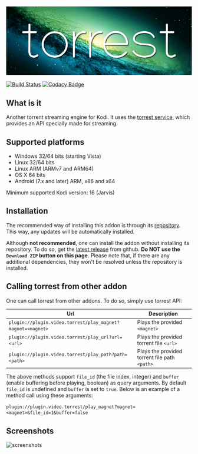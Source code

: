 ![](resources/images/torrest_banner.png)

[![Build Status](https://github.com/i96751414/plugin.video.torrest/workflows/build/badge.svg)](https://github.com/i96751414/plugin.video.torrest/actions?query=workflow%3Abuild)
[![Codacy Badge](https://app.codacy.com/project/badge/Grade/02d656339d9e4d8fb3ced0211c34c9b4)](https://www.codacy.com/gh/i96751414/plugin.video.torrest/dashboard?utm_source=github.com&amp;utm_medium=referral&amp;utm_content=i96751414/plugin.video.torrest&amp;utm_campaign=Badge_Grade)

## What is it

Another torrent streaming engine for Kodi. It uses the [torrest service](https://github.com/i96751414/torrest-cpp), which
provides an API specially made for streaming.

## Supported platforms

-   Windows 32/64 bits (starting Vista)
-   Linux 32/64 bits
-   Linux ARM (ARMv7 and ARM64)
-   OS X 64 bits
-   Android (7.x and later) ARM, x86 and x64

Minimum supported Kodi version: 16 (Jarvis)

## Installation

The recommended way of installing this addon is through its [repository](https://github.com/i96751414/repository.github#installation).
This way, any updates will be automatically installed.

Although **not recommended**, one can install the addon without installing its repository. To do so, get the
[latest release](https://github.com/i96751414/plugin.video.torrest/releases/latest) from github.
**Do NOT use the `Download ZIP` button on this page.** Please note that, if there are any additional dependencies, they
won't be resolved unless the repository is installed.

## Calling torrest from other addon

One can call torrest from other addons. To do so, simply use torrest API:

| Url                                                         | Description                                   |
|-------------------------------------------------------------|-----------------------------------------------|
| `plugin://plugin.video.torrest/play_magnet?magnet=<magnet>` | Plays the provided `<magnet>`                 |
| `plugin://plugin.video.torrest/play_url?url=<url>`          | Plays the provided torrent file `<url>`       |
| `plugin://plugin.video.torrest/play_path?path=<path>`       | Plays the provided torrent file path `<path>` |

The above methods support `file_id` (the file index, integer) and `buffer` (enable buffering before playing, boolean)
as query arguments. By default `file_id` is undefined and `buffer` is set to `true`. Below is an example of a method 
call using these arguments:

```text
plugin://plugin.video.torrest/play_magnet?magnet=<magnet>&file_id=1&buffer=false
```

## Screenshots

![screenshots](resources/screenshots/screenshots.gif)
